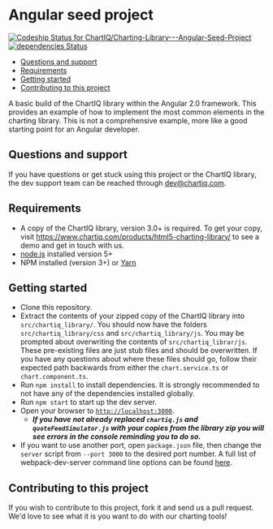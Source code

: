 # Angular seed project

[ ![Codeship Status for ChartIQ/Charting-Library---Angular-Seed-Project](https://app.codeship.com/projects/0b85d6c0-4010-0135-fa79-62e905eb1dfe/status?branch=master)](https://app.codeship.com/projects/229967)
[![dependencies Status](https://david-dm.org/ChartIQ/Charting-Library---Angular-2.0-Seed-Project/status.svg)](https://david-dm.org/ChartIQ/Charting-Library---Angular-2.0-Seed-Project)

- [Questions and support](#questions-and-support)
- [Requirements](#requirements)
- [Getting started](#getting-started)
- [Contributing to this project](#contributing-to-this-project)

A basic build of the ChartIQ library within the Angular 2.0 framework. This provides an example of how to implement the most common elements in the charting library. This is not a comprehensive example, more like a good starting point for an Angular developer.

## Questions and support

If you have questions or get stuck using this project or the ChartIQ library, the dev support team can be reached through [dev@chartiq.com](mailto:dev@chartiq.com).

## Requirements

- A copy of the ChartIQ library, version 3.0+ is required. To get your copy, visit https://www.chartiq.com/products/html5-charting-library/ to see a demo and get in touch with us.
- [node.js](https://nodejs.org/) installed version 5+
- NPM installed (version 3+) or [Yarn](https://yarnpkg.com/en/)


## Getting started

- Clone this repository.
- Extract the contents of your zipped copy of the ChartIQ library into `src/chartiq_library/`. You should now have the folders `src/chartiq_library/css` and `src/chartiq_library/js`. You may be prompted about overwriting the contents of `src/chartiq_librar/js`. These pre-existing files are just stub files and should be overwritten. If you have any questions about where these files should go, follow their expected path backwards from either the `chart.service.ts` or `chart.component.ts`.
- Run `npm install` to install dependencies. It is strongly recommended to not have any of the dependencies installed globally.
- Run `npm start` to start up the dev server.
- Open your browser to [`http://localhost:3000`](http://localhost:3000).
  - ***If you have not already replaced `chartiq.js` and `quoteFeedSimulator.js` with your copies from the library zip you will see errors in the console reminding you to do so.***
- If you want to use another port, open `package.json` file, then change the `server` script from `--port 3000` to the desired port number. A full list of webpack-dev-server command line options can be found [here](https://webpack.js.org/api/cli/#common-options).

## Contributing to this project

If you wish to contribute to this project, fork it and send us a pull request.
We'd love to see what it is you want to do with our charting tools!
